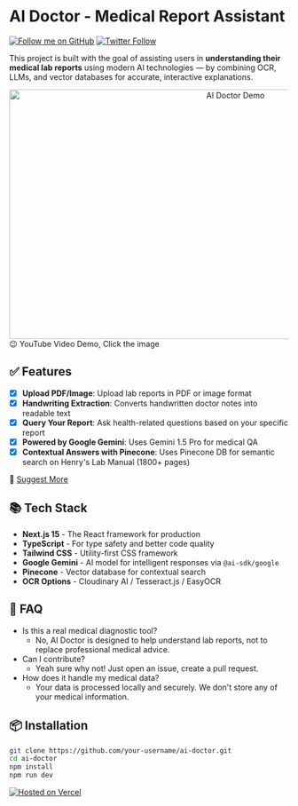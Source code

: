 # AI Doctor - Medical Report Assistant
[![Follow me on GitHub](https://img.shields.io/github/followers/akshaysinhaaa?label=Follow%20Me&style=social)](https://github.com/akshaysinhaaa)
[![Twitter Follow](https://img.shields.io/twitter/follow/0xakshayyy?style=social)](https://x.com/0xakshayyy)

This project is built with the goal of assisting users in **understanding their medical lab reports** using modern AI technologies — by combining OCR, LLMs, and vector databases for accurate, interactive explanations.

<div align="center">
  <a href="https://www.youtube.com/watch?v=KYCtHzIJP7o">
    <img src="https://img.youtube.com/vi/KYCtHzIJP7o/maxresdefault.jpg" width="800" height="450" alt="AI Doctor Demo">
  </a>
</div>
😉 YouTube Video Demo, Click the image

## ✅ Features
- [x] **Upload PDF/Image**: Upload lab reports in PDF or image format
- [x] **Handwriting Extraction**: Converts handwritten doctor notes into readable text
- [x] **Query Your Report**: Ask health-related questions based on your specific report
- [x] **Powered by Google Gemini**: Uses Gemini 1.5 Pro for medical QA
- [x] **Contextual Answers with Pinecone**: Uses Pinecone DB for semantic search on Henry's Lab Manual (1800+ pages)

📑 [Suggest More](https://github.com/akshaysinhaaa/ai-doctor/issues/new)

## 📚 Tech Stack
- **Next.js 15** - The React framework for production
- **TypeScript** - For type safety and better code quality
- **Tailwind CSS** - Utility-first CSS framework
- **Google Gemini** - AI model for intelligent responses via `@ai-sdk/google`
- **Pinecone** - Vector database for contextual search
- **OCR Options** - Cloudinary AI / Tesseract.js / EasyOCR

## 🤔 FAQ
- Is this a real medical diagnostic tool?
  - No, AI Doctor is designed to help understand lab reports, not to replace professional medical advice.
- Can I contribute?
  - Yeah sure why not! Just open an issue, create a pull request.
- How does it handle my medical data?
  - Your data is processed locally and securely. We don't store any of your medical information.

## 📦 Installation
```bash
git clone https://github.com/your-username/ai-doctor.git
cd ai-doctor
npm install
npm run dev
```
[![Hosted on Vercel](https://images.ctfassets.net/e5382hct74si/78Olo8EZRdUlcDUFQvnzG7/fa4cdb6dc04c40fceac194134788a0e2/1618983297-powered-by-vercel.svg)](https://ai-doctor-zeta.vercel.app/)
